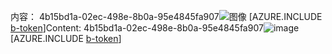 <span data-ttu-id="c9da3-101">内容： 4b15bd1a-02ec-498e-8b0a-95e4845fa907![图像](381dec4c-82d3-4177-8c50-7aefdd9f64f5.png)
[AZURE.INCLUDE [b-token](d5a5cf22-f5eb-4e52-af8d-5fb671e63cb3.md)]</span><span class="sxs-lookup"><span data-stu-id="c9da3-101">Content: 4b15bd1a-02ec-498e-8b0a-95e4845fa907![image](381dec4c-82d3-4177-8c50-7aefdd9f64f5.png)
[AZURE.INCLUDE [b-token](d5a5cf22-f5eb-4e52-af8d-5fb671e63cb3.md)]</span></span>

